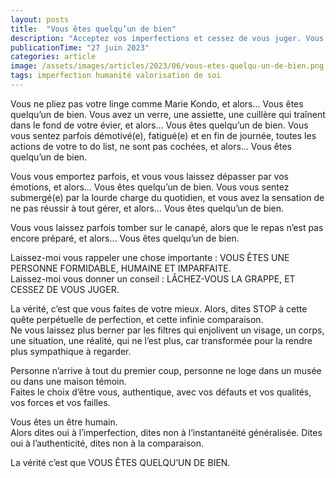 ```yaml
---
layout: posts
title:  "Vous êtes quelqu’un de bien"
description: "Acceptez vos imperfections et cessez de vous juger. Vous êtes ordinairement extra comme vous êtes"
publicationTime: "27 juin 2023"
categories: article
image: /assets/images/articles/2023/06/vous-etes-quelqu-un-de-bien.png
tags: imperfection humanité valorisation de soi
---
```


Vous ne pliez pas votre linge comme Marie Kondo, et alors… Vous êtes quelqu’un de bien. 
Vous avez un verre, une assiette, une cuillère qui traînent dans le fond de votre évier, et alors… Vous êtes quelqu’un de bien. 
Vous vous sentez parfois démotivé(e), fatigué(e) et en fin de journée, toutes les actions de votre to do list, ne sont pas cochées, et alors… Vous êtes quelqu’un de bien.
  
Vous vous emportez parfois, et vous vous laissez dépasser par vos émotions, et alors… Vous êtes quelqu’un de bien. 
Vous vous sentez submergé(e) par la lourde charge du quotidien, et vous avez la sensation de ne pas réussir à tout gérer, et alors… Vous êtes quelqu’un de bien.   
  
Vous vous laissez parfois tomber sur le canapé, alors que le repas n’est pas encore préparé, et alors… Vous êtes quelqu’un de bien.   
  
Laissez\-moi vous rappeler une chose importante : VOUS ÊTES UNE PERSONNE FORMIDABLE, HUMAINE ET IMPARFAITE.   
Laissez\-moi vous donner un conseil : LÂCHEZ\-VOUS LA GRAPPE, ET CESSEZ DE VOUS JUGER.   
  
La vérité, c’est que vous faites de votre mieux. Alors, dites STOP à cette quête perpétuelle de perfection, et cette infinie comparaison.   
Ne vous laissez plus berner par les filtres qui enjolivent un visage, un corps, une situation, une réalité, qui ne l’est plus, car transformée pour la rendre plus sympathique à regarder.   
  
Personne n’arrive à tout du premier coup, personne ne loge dans un musée ou dans une maison témoin.   
Faites le choix d’être vous, authentique, avec vos défauts et vos qualités, vos forces et vos failles.   
  
Vous êtes un être humain.   
Alors dites oui à l’imperfection, dites non à l’instantanéité généralisée. Dites oui à l’authenticité, dites non à la comparaison.   
  
La vérité c’est que VOUS ÊTES QUELQU’UN DE BIEN.   
  
  
  
  
